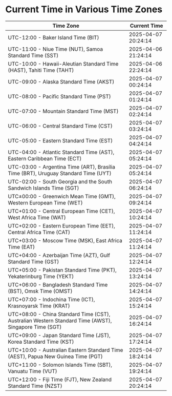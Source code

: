 # Current Time in Various Time Zones

| Time Zone | Current Time |
|-----------|--------------|
| UTC-12:00 - Baker Island Time (BIT) | 2025-04-07 20:24:14 |
| UTC-11:00 - Niue Time (NUT), Samoa Standard Time (SST) | 2025-04-06 21:24:14 |
| UTC-10:00 - Hawaii-Aleutian Standard Time (HAST), Tahiti Time (TAHT) | 2025-04-06 22:24:14 |
| UTC-09:00 - Alaska Standard Time (AKST) | 2025-04-07 00:24:14 |
| UTC-08:00 - Pacific Standard Time (PST) | 2025-04-07 01:24:14 |
| UTC-07:00 - Mountain Standard Time (MST) | 2025-04-07 02:24:14 |
| UTC-06:00 - Central Standard Time (CST) | 2025-04-07 03:24:14 |
| UTC-05:00 - Eastern Standard Time (EST) | 2025-04-07 04:24:14 |
| UTC-04:00 - Atlantic Standard Time (AST), Eastern Caribbean Time (ECT) | 2025-04-07 05:24:14 |
| UTC-03:00 - Argentina Time (ART), Brasília Time (BRT), Uruguay Standard Time (UYT) | 2025-04-07 05:24:14 |
| UTC-02:00 - South Georgia and the South Sandwich Islands Time (SGT) | 2025-04-07 06:24:14 |
| UTC±00:00 - Greenwich Mean Time (GMT), Western European Time (WET) | 2025-04-07 09:24:14 |
| UTC+01:00 - Central European Time (CET), West Africa Time (WAT) | 2025-04-07 10:24:14 |
| UTC+02:00 - Eastern European Time (EET), Central Africa Time (CAT) | 2025-04-07 11:24:14 |
| UTC+03:00 - Moscow Time (MSK), East Africa Time (EAT) | 2025-04-07 11:24:14 |
| UTC+04:00 - Azerbaijan Time (AZT), Gulf Standard Time (GST) | 2025-04-07 12:24:14 |
| UTC+05:00 - Pakistan Standard Time (PKT), Yekaterinburg Time (YEKT) | 2025-04-07 13:24:14 |
| UTC+06:00 - Bangladesh Standard Time (BST), Omsk Time (OMST) | 2025-04-07 14:24:14 |
| UTC+07:00 - Indochina Time (ICT), Krasnoyarsk Time (KRAT) | 2025-04-07 15:24:14 |
| UTC+08:00 - China Standard Time (CST), Australian Western Standard Time (AWST), Singapore Time (SGT) | 2025-04-07 16:24:14 |
| UTC+09:00 - Japan Standard Time (JST), Korea Standard Time (KST) | 2025-04-07 17:24:14 |
| UTC+10:00 - Australian Eastern Standard Time (AEST), Papua New Guinea Time (PGT) | 2025-04-07 18:24:14 |
| UTC+11:00 - Solomon Islands Time (SBT), Vanuatu Time (VUT) | 2025-04-07 19:24:14 |
| UTC+12:00 - Fiji Time (FJT), New Zealand Standard Time (NZST) | 2025-04-07 20:24:14 |
